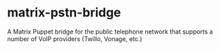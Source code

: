 # matrix-pstn-bridge
A Matrix Puppet bridge for the public telephone network that supports a number of VoIP providers (Twillo, Vonage, etc.)
